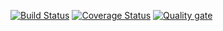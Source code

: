 [![Build Status](https://travis-ci.com/DanilUst/Test_PO.svg?branch=main)](https://travis-ci.com/DanilUst/Test_PO)
[![Coverage Status](https://coveralls.io/repos/github/DanilUst/Test_PO/badge.svg)](https://coveralls.io/github/DanilUst/Test_PO)
[![Quality gate](https://sonarcloud.io/api/project_badges/quality_gate?project=DanilUst_Test_PO)](https://sonarcloud.io/dashboard?id=DanilUst_Test_PO)
